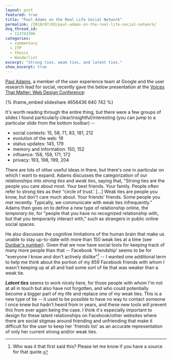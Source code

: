 ```yaml
---
layout: post
featured: true
title: "Paul Adams on the Real Life Social Network"
permalink: /2010/07/03/paul-adams-on-the-real-life-social-network/
dsq_thread_id:
  - 113743396
categories:
  - commentary
  - ITP
  - thesis
  - Wanderlist
excerpt: "Strong ties, weak ties, and latent ties."
show_excerpt: true
---
```

[Paul Adams][1], a member of the user experience team at Google and the user research lead for social, recently gave the below presentation at the [Voices That Matter: Web Design Conference][2]:

{% iframe_embed slideshare 4656436 640 742 %}

It's worth reading through the entire thing, but there were a few groups of slides I found particularly clear/insightful/interesting (you can jump to a particular slide from the bottom toolbar) --

 *   social contexts: 15, 58, 71, 83, 181, 212
 *   evolution of the web: 19
 *   status updates: 145, 179
 *   memory and information: 150, 152
 *   influence: 158, 159, 171, 172
 *   privacy: 193, 198, 199, 204

<a name="latent_ties"></a>There are lots of other useful ideas in there, but there's one in particular on which I want to expand. Adams discusses the categorization of our relationships into *strong ties* and *weak ties*, saying that, "Strong ties are the people you care about most. Your best friends. Your family. People often refer to strong ties as their “circle of trust.' [...] Weak ties are people you know, but don't care much about. Your friends' friends. Some people you met recently. Typically, we communicate with weak ties infrequently." Adams then goes on to define a new type of relationship online, the *temporary tie*, for "people that you have no recognized relationship with, but that you temporarily interact with," such as strangers in public online social spaces.

He also discusses the cognitive limitations of the human brain that make us unable to stay up-to-date with more than 150 weak ties at a time (see [Dunbar's number][3]). Given that we now have social tools for keeping track of many more people than that -- Facebook 'friendship' seems to be for "everyone I know and don't actively dislike"[^1] -- I wanted one additional term to help me think about the portion of my 859 Facebook friends with whom I wasn't keeping up at all and had some sort of tie that was weaker than a weak tie.

***Latent ties*** seems to work nicely here, for those people with whom I'm not at all in touch but also have not forgotten, and who could potentially become a bigger part of my life and replace one of my weak ties. This is a new type of tie -- it used to be possible to have no way to contact someone I once knew but hadn't heard from in years, and these new tools will prevent this from ever again being the case. I think it's especially important to design for these latent relationships on Facebook/other websites where there are social stigmas around friending and unfriending that make it difficult for the user to keep her 'friends list' as an accurate representation of only her current strong and/or weak ties.

[^1]: Who was it that first said this? Please let me know if you have a source for that quote.

 [1]: http://twitter.com/padday
 [2]: http://www.voicesthatmatter.com/webdesign2010/
 [3]: http://en.wikipedia.org/wiki/Dunbars_number
